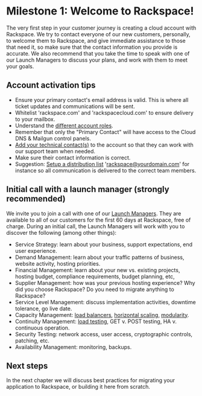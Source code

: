 

# Milestone 1: Welcome to Rackspace!

The very first step in your customer journey is creating a cloud account with Rackspace. We try to contact everyone of our new customers, personally, to welcome them to Rackspace, and give immediate assistance to those that need it, so make sure that the contact information you provide is accurate. We also recommend that you take the time to speak with one of our Launch Managers to discuss your plans, and work with them to meet your goals.

## Account activation tips

* Ensure your primary contact's email address is valid. This is where all ticket updates and communications will be sent.
* Whitelist 'rackspace.com' and 'rackspacecloud.com' to ensure delivery to your mailbox.
* Understand the [different account roles](https://community.rackspace.com/general/f/34/t/59).
* Remember that only the "Primary Contact" will have access to the Cloud DNS & Mailgun control panels.
* [Add your technical contact(s)](http://www.rackspace.com/knowledge_center/article/managing-role-based-access-control-rbac) to the account so that they can work with our support team when needed.
* Make sure their contact information is correct.
* Suggestion: [Setup a distribution list](https://community.rackspace.com/general/f/34/t/56) 'rackspace@yourdomain.com' for instance so all communication  is delivered to the correct team members.

## Initial call with a launch manager (strongly recommended)

We invite you to join a call with one of our [Launch Managers](http://www.rackspace.com/blog/questions-about-the-cloud-contact-the-cloud-launch-team/). They are available to all of our customers for the first 60 days at Rackspace, free of charge. During an initial call, the Launch Managers will work with you to discover the following (among other things):

* Service Strategy: learn about your business, support expectations, end user experience.
* Demand Management: learn about your traffic patterns of business, website activity, hosting priorities.
* Financial Management: learn about your new vs. existing projects, hosting budget, compliance requirements, budget planning, etc,
* Supplier Management: how was your previous hosting experience? Why did you choose Rackspace?  Do you need to migrate anything to Rackspace?
* Service Level Management: discuss implementation activities, downtime tolerance, go live date.
* Capacity Management: [load balancers](http://www.rackspace.com/knowledge_center/product-faq/cloud-load-balancers), [horizontal scaling](http://www.rackspace.com/blog/pillars-of-cloudiness-no-3-scaling-horizontally/), [modularity](http://www.rackspace.com/blog/cloud-modularity-google-hangout-recap/).
* Continuity Management: [load testing](http://www.rackspace.com/blog/tag/load-testing/), GET v. POST testing, HA v. continuous operation.
* Security Testing: network access, user access, cryptographic controls, patching, etc.
* Availability Management: monitoring, backups.


## Next steps

In the next chapter we will discuss best practices for migrating your application to Rackspace, or building it here from scratch.
